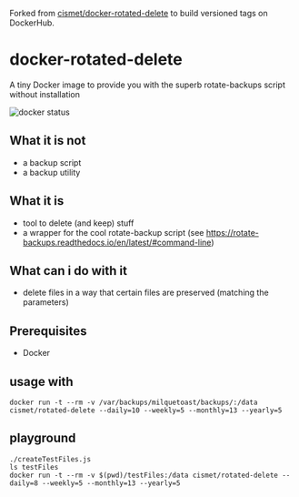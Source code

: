 Forked from [cismet/docker-rotated-delete](https://github.com/cismet/docker-rotated-delete) to build versioned tags on DockerHub.

# docker-rotated-delete
A tiny Docker image to provide you with the superb rotate-backups script without installation

![docker status](https://img.shields.io/docker/build/cismet/rotated-delete.svg)

## What it is not
* a backup script 
* a backup utility

## What it is
* tool to delete (and keep) stuff
* a wrapper for the cool rotate-backup script (see https://rotate-backups.readthedocs.io/en/latest/#command-line)

## What can i do with it
* delete files in a way that certain files are preserved (matching the parameters) 

## Prerequisites

* Docker

## usage with

```shell
docker run -t --rm -v /var/backups/milquetoast/backups/:/data cismet/rotated-delete --daily=10 --weekly=5 --monthly=13 --yearly=5
```

## playground

```shell
./createTestFiles.js
ls testFiles
docker run -t --rm -v $(pwd)/testFiles:/data cismet/rotated-delete --daily=8 --weekly=5 --monthly=13 --yearly=5
```
